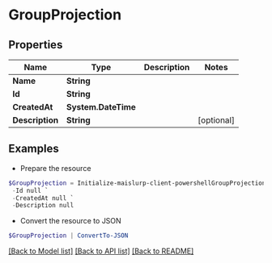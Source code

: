 # GroupProjection
## Properties

Name | Type | Description | Notes
------------ | ------------- | ------------- | -------------
**Name** | **String** |  | 
**Id** | **String** |  | 
**CreatedAt** | **System.DateTime** |  | 
**Description** | **String** |  | [optional] 

## Examples

- Prepare the resource
```powershell
$GroupProjection = Initialize-maislurp-client-powershellGroupProjection  -Name null `
 -Id null `
 -CreatedAt null `
 -Description null
```

- Convert the resource to JSON
```powershell
$GroupProjection | ConvertTo-JSON
```

[[Back to Model list]](../README#documentation-for-models) [[Back to API list]](../README#documentation-for-api-endpoints) [[Back to README]](../README)

